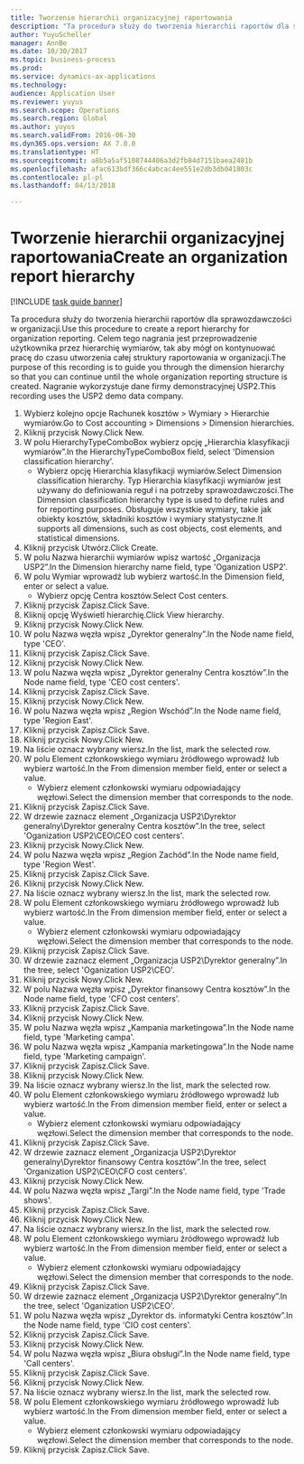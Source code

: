 ```yaml
--- 
title: Tworzenie hierarchii organizacyjnej raportowania
description: "Ta procedura służy do tworzenia hierarchii raportów dla sprawozdawczości w organizacji."
author: YuyuScheller
manager: AnnBe
ms.date: 10/30/2017
ms.topic: business-process
ms.prod: 
ms.service: dynamics-ax-applications
ms.technology: 
audience: Application User
ms.reviewer: yuyus
ms.search.scope: Operations
ms.search.region: Global
ms.author: yuyus
ms.search.validFrom: 2016-06-30
ms.dyn365.ops.version: AX 7.0.0
ms.translationtype: HT
ms.sourcegitcommit: a8b5a5af5108744406a3d2fb84d7151baea2481b
ms.openlocfilehash: afac613bdf366c4abcac4ee551e2db3db041803c
ms.contentlocale: pl-pl
ms.lasthandoff: 04/13/2018

---
```

# <a name="create-an-organization-report-hierarchy"></a><span data-ttu-id="7fe36-103">Tworzenie hierarchii organizacyjnej raportowania</span><span class="sxs-lookup"><span data-stu-id="7fe36-103">Create an organization report hierarchy</span></span>

[!INCLUDE [task guide banner](../../includes/task-guide-banner.md)]

<span data-ttu-id="7fe36-104">Ta procedura służy do tworzenia hierarchii raportów dla sprawozdawczości w organizacji.</span><span class="sxs-lookup"><span data-stu-id="7fe36-104">Use this procedure to create a report hierarchy for organization reporting.</span></span> <span data-ttu-id="7fe36-105">Celem tego nagrania jest przeprowadzenie użytkownika przez hierarchię wymiarów, tak aby mógł on kontynuować pracę do czasu utworzenia całej struktury raportowania w organizacji.</span><span class="sxs-lookup"><span data-stu-id="7fe36-105">The purpose of this recording is to guide you through the dimension hierarchy so that you can continue until the whole organization reporting structure is created.</span></span> <span data-ttu-id="7fe36-106">Nagranie wykorzystuje dane firmy demonstracyjnej USP2.</span><span class="sxs-lookup"><span data-stu-id="7fe36-106">This recording uses the USP2 demo data company.</span></span>

1. <span data-ttu-id="7fe36-107">Wybierz kolejno opcje Rachunek kosztów > Wymiary > Hierarchie wymiarów.</span><span class="sxs-lookup"><span data-stu-id="7fe36-107">Go to Cost accounting > Dimensions > Dimension hierarchies.</span></span>
2. <span data-ttu-id="7fe36-108">Kliknij przycisk Nowy.</span><span class="sxs-lookup"><span data-stu-id="7fe36-108">Click New.</span></span>
3. <span data-ttu-id="7fe36-109">W polu HierarchyTypeComboBox wybierz opcję „Hierarchia klasyfikacji wymiarów”.</span><span class="sxs-lookup"><span data-stu-id="7fe36-109">In the HierarchyTypeComboBox field, select 'Dimension classification hierarchy'.</span></span>
    * <span data-ttu-id="7fe36-110">Wybierz opcję Hierarchia klasyfikacji wymiarów.</span><span class="sxs-lookup"><span data-stu-id="7fe36-110">Select Dimension classification hierarchy.</span></span> <span data-ttu-id="7fe36-111">Typ Hierarchia klasyfikacji wymiarów jest używany do definiowania reguł i na potrzeby sprawozdawczości.</span><span class="sxs-lookup"><span data-stu-id="7fe36-111">The Dimension classification hierarchy type is used to define rules and for reporting purposes.</span></span> <span data-ttu-id="7fe36-112">Obsługuje wszystkie wymiary, takie jak obiekty kosztów, składniki kosztów i wymiary statystyczne.</span><span class="sxs-lookup"><span data-stu-id="7fe36-112">It supports all dimensions, such as cost objects, cost elements, and statistical dimensions.</span></span>  
4. <span data-ttu-id="7fe36-113">Kliknij przycisk Utwórz.</span><span class="sxs-lookup"><span data-stu-id="7fe36-113">Click Create.</span></span>
5. <span data-ttu-id="7fe36-114">W polu Nazwa hierarchii wymiarów wpisz wartość „Organizacja USP2”.</span><span class="sxs-lookup"><span data-stu-id="7fe36-114">In the Dimension hierarchy name field, type 'Oganization USP2'.</span></span>
6. <span data-ttu-id="7fe36-115">W polu Wymiar wprowadź lub wybierz wartość.</span><span class="sxs-lookup"><span data-stu-id="7fe36-115">In the Dimension field, enter or select a value.</span></span>
    * <span data-ttu-id="7fe36-116">Wybierz opcję Centra kosztów.</span><span class="sxs-lookup"><span data-stu-id="7fe36-116">Select Cost centers.</span></span>  
7. <span data-ttu-id="7fe36-117">Kliknij przycisk Zapisz.</span><span class="sxs-lookup"><span data-stu-id="7fe36-117">Click Save.</span></span>
8. <span data-ttu-id="7fe36-118">Kliknij opcję Wyświetl hierarchię.</span><span class="sxs-lookup"><span data-stu-id="7fe36-118">Click View hierarchy.</span></span>
9. <span data-ttu-id="7fe36-119">Kliknij przycisk Nowy.</span><span class="sxs-lookup"><span data-stu-id="7fe36-119">Click New.</span></span>
10. <span data-ttu-id="7fe36-120">W polu Nazwa węzła wpisz „Dyrektor generalny”.</span><span class="sxs-lookup"><span data-stu-id="7fe36-120">In the Node name field, type 'CEO'.</span></span>
11. <span data-ttu-id="7fe36-121">Kliknij przycisk Zapisz.</span><span class="sxs-lookup"><span data-stu-id="7fe36-121">Click Save.</span></span>
12. <span data-ttu-id="7fe36-122">Kliknij przycisk Nowy.</span><span class="sxs-lookup"><span data-stu-id="7fe36-122">Click New.</span></span>
13. <span data-ttu-id="7fe36-123">W polu Nazwa węzła wpisz „Dyrektor generalny Centra kosztów”.</span><span class="sxs-lookup"><span data-stu-id="7fe36-123">In the Node name field, type 'CEO cost centers'.</span></span>
14. <span data-ttu-id="7fe36-124">Kliknij przycisk Zapisz.</span><span class="sxs-lookup"><span data-stu-id="7fe36-124">Click Save.</span></span>
15. <span data-ttu-id="7fe36-125">Kliknij przycisk Nowy.</span><span class="sxs-lookup"><span data-stu-id="7fe36-125">Click New.</span></span>
16. <span data-ttu-id="7fe36-126">W polu Nazwa węzła wpisz „Region Wschód”.</span><span class="sxs-lookup"><span data-stu-id="7fe36-126">In the Node name field, type 'Region East'.</span></span>
17. <span data-ttu-id="7fe36-127">Kliknij przycisk Zapisz.</span><span class="sxs-lookup"><span data-stu-id="7fe36-127">Click Save.</span></span>
18. <span data-ttu-id="7fe36-128">Kliknij przycisk Nowy.</span><span class="sxs-lookup"><span data-stu-id="7fe36-128">Click New.</span></span>
19. <span data-ttu-id="7fe36-129">Na liście oznacz wybrany wiersz.</span><span class="sxs-lookup"><span data-stu-id="7fe36-129">In the list, mark the selected row.</span></span>
20. <span data-ttu-id="7fe36-130">W polu Element członkowskiego wymiaru źródłowego wprowadź lub wybierz wartość.</span><span class="sxs-lookup"><span data-stu-id="7fe36-130">In the From dimension member field, enter or select a value.</span></span>
    * <span data-ttu-id="7fe36-131">Wybierz element członkowski wymiaru odpowiadający węzłowi.</span><span class="sxs-lookup"><span data-stu-id="7fe36-131">Select the dimension member that corresponds to the node.</span></span>  
21. <span data-ttu-id="7fe36-132">Kliknij przycisk Zapisz.</span><span class="sxs-lookup"><span data-stu-id="7fe36-132">Click Save.</span></span>
22. <span data-ttu-id="7fe36-133">W drzewie zaznacz element „Organizacja USP2\Dyrektor generalny\Dyrektor generalny Centra kosztów”.</span><span class="sxs-lookup"><span data-stu-id="7fe36-133">In the tree, select 'Oganization USP2\CEO\CEO cost centers'.</span></span>
23. <span data-ttu-id="7fe36-134">Kliknij przycisk Nowy.</span><span class="sxs-lookup"><span data-stu-id="7fe36-134">Click New.</span></span>
24. <span data-ttu-id="7fe36-135">W polu Nazwa węzła wpisz „Region Zachód”.</span><span class="sxs-lookup"><span data-stu-id="7fe36-135">In the Node name field, type 'Region West'.</span></span>
25. <span data-ttu-id="7fe36-136">Kliknij przycisk Zapisz.</span><span class="sxs-lookup"><span data-stu-id="7fe36-136">Click Save.</span></span>
26. <span data-ttu-id="7fe36-137">Kliknij przycisk Nowy.</span><span class="sxs-lookup"><span data-stu-id="7fe36-137">Click New.</span></span>
27. <span data-ttu-id="7fe36-138">Na liście oznacz wybrany wiersz.</span><span class="sxs-lookup"><span data-stu-id="7fe36-138">In the list, mark the selected row.</span></span>
28. <span data-ttu-id="7fe36-139">W polu Element członkowskiego wymiaru źródłowego wprowadź lub wybierz wartość.</span><span class="sxs-lookup"><span data-stu-id="7fe36-139">In the From dimension member field, enter or select a value.</span></span>
    * <span data-ttu-id="7fe36-140">Wybierz element członkowski wymiaru odpowiadający węzłowi.</span><span class="sxs-lookup"><span data-stu-id="7fe36-140">Select the dimension member that corresponds to the node.</span></span>  
29. <span data-ttu-id="7fe36-141">Kliknij przycisk Zapisz.</span><span class="sxs-lookup"><span data-stu-id="7fe36-141">Click Save.</span></span>
30. <span data-ttu-id="7fe36-142">W drzewie zaznacz element „Organizacja USP2\Dyrektor generalny”.</span><span class="sxs-lookup"><span data-stu-id="7fe36-142">In the tree, select 'Oganization USP2\CEO'.</span></span>
31. <span data-ttu-id="7fe36-143">Kliknij przycisk Nowy.</span><span class="sxs-lookup"><span data-stu-id="7fe36-143">Click New.</span></span>
32. <span data-ttu-id="7fe36-144">W polu Nazwa węzła wpisz „Dyrektor finansowy Centra kosztów”.</span><span class="sxs-lookup"><span data-stu-id="7fe36-144">In the Node name field, type 'CFO cost centers'.</span></span>
33. <span data-ttu-id="7fe36-145">Kliknij przycisk Zapisz.</span><span class="sxs-lookup"><span data-stu-id="7fe36-145">Click Save.</span></span>
34. <span data-ttu-id="7fe36-146">Kliknij przycisk Nowy.</span><span class="sxs-lookup"><span data-stu-id="7fe36-146">Click New.</span></span>
35. <span data-ttu-id="7fe36-147">W polu Nazwa węzła wpisz „Kampania marketingowa”.</span><span class="sxs-lookup"><span data-stu-id="7fe36-147">In the Node name field, type 'Marketing campa'.</span></span>
36. <span data-ttu-id="7fe36-148">W polu Nazwa węzła wpisz „Kampania marketingowa”.</span><span class="sxs-lookup"><span data-stu-id="7fe36-148">In the Node name field, type 'Marketing campaign'.</span></span>
37. <span data-ttu-id="7fe36-149">Kliknij przycisk Zapisz.</span><span class="sxs-lookup"><span data-stu-id="7fe36-149">Click Save.</span></span>
38. <span data-ttu-id="7fe36-150">Kliknij przycisk Nowy.</span><span class="sxs-lookup"><span data-stu-id="7fe36-150">Click New.</span></span>
39. <span data-ttu-id="7fe36-151">Na liście oznacz wybrany wiersz.</span><span class="sxs-lookup"><span data-stu-id="7fe36-151">In the list, mark the selected row.</span></span>
40. <span data-ttu-id="7fe36-152">W polu Element członkowskiego wymiaru źródłowego wprowadź lub wybierz wartość.</span><span class="sxs-lookup"><span data-stu-id="7fe36-152">In the From dimension member field, enter or select a value.</span></span>
    * <span data-ttu-id="7fe36-153">Wybierz element członkowski wymiaru odpowiadający węzłowi.</span><span class="sxs-lookup"><span data-stu-id="7fe36-153">Select the dimension member that corresponds to the node.</span></span>  
41. <span data-ttu-id="7fe36-154">Kliknij przycisk Zapisz.</span><span class="sxs-lookup"><span data-stu-id="7fe36-154">Click Save.</span></span>
42. <span data-ttu-id="7fe36-155">W drzewie zaznacz element „Organizacja USP2\Dyrektor generalny\Dyrektor finansowy Centra kosztów”.</span><span class="sxs-lookup"><span data-stu-id="7fe36-155">In the tree, select 'Organization USP2\CEO\CFO cost centers'.</span></span>
43. <span data-ttu-id="7fe36-156">Kliknij przycisk Nowy.</span><span class="sxs-lookup"><span data-stu-id="7fe36-156">Click New.</span></span>
44. <span data-ttu-id="7fe36-157">W polu Nazwa węzła wpisz „Targi”.</span><span class="sxs-lookup"><span data-stu-id="7fe36-157">In the Node name field, type 'Trade shows'.</span></span>
45. <span data-ttu-id="7fe36-158">Kliknij przycisk Zapisz.</span><span class="sxs-lookup"><span data-stu-id="7fe36-158">Click Save.</span></span>
46. <span data-ttu-id="7fe36-159">Kliknij przycisk Nowy.</span><span class="sxs-lookup"><span data-stu-id="7fe36-159">Click New.</span></span>
47. <span data-ttu-id="7fe36-160">Na liście oznacz wybrany wiersz.</span><span class="sxs-lookup"><span data-stu-id="7fe36-160">In the list, mark the selected row.</span></span>
48. <span data-ttu-id="7fe36-161">W polu Element członkowskiego wymiaru źródłowego wprowadź lub wybierz wartość.</span><span class="sxs-lookup"><span data-stu-id="7fe36-161">In the From dimension member field, enter or select a value.</span></span>
    * <span data-ttu-id="7fe36-162">Wybierz element członkowski wymiaru odpowiadający węzłowi.</span><span class="sxs-lookup"><span data-stu-id="7fe36-162">Select the dimension member that corresponds to the node.</span></span>  
49. <span data-ttu-id="7fe36-163">Kliknij przycisk Zapisz.</span><span class="sxs-lookup"><span data-stu-id="7fe36-163">Click Save.</span></span>
50. <span data-ttu-id="7fe36-164">W drzewie zaznacz element „Organizacja USP2\Dyrektor generalny”.</span><span class="sxs-lookup"><span data-stu-id="7fe36-164">In the tree, select 'Oganization USP2\CEO'.</span></span>
51. <span data-ttu-id="7fe36-165">W polu Nazwa węzła wpisz „Dyrektor ds. informatyki Centra kosztów”.</span><span class="sxs-lookup"><span data-stu-id="7fe36-165">In the Node name field, type 'CIO cost centers'.</span></span>
52. <span data-ttu-id="7fe36-166">Kliknij przycisk Zapisz.</span><span class="sxs-lookup"><span data-stu-id="7fe36-166">Click Save.</span></span>
53. <span data-ttu-id="7fe36-167">Kliknij przycisk Nowy.</span><span class="sxs-lookup"><span data-stu-id="7fe36-167">Click New.</span></span>
54. <span data-ttu-id="7fe36-168">W polu Nazwa węzła wpisz „Biura obsługi”.</span><span class="sxs-lookup"><span data-stu-id="7fe36-168">In the Node name field, type 'Call centers'.</span></span>
55. <span data-ttu-id="7fe36-169">Kliknij przycisk Zapisz.</span><span class="sxs-lookup"><span data-stu-id="7fe36-169">Click Save.</span></span>
56. <span data-ttu-id="7fe36-170">Kliknij przycisk Nowy.</span><span class="sxs-lookup"><span data-stu-id="7fe36-170">Click New.</span></span>
57. <span data-ttu-id="7fe36-171">Na liście oznacz wybrany wiersz.</span><span class="sxs-lookup"><span data-stu-id="7fe36-171">In the list, mark the selected row.</span></span>
58. <span data-ttu-id="7fe36-172">W polu Element członkowskiego wymiaru źródłowego wprowadź lub wybierz wartość.</span><span class="sxs-lookup"><span data-stu-id="7fe36-172">In the From dimension member field, enter or select a value.</span></span>
    * <span data-ttu-id="7fe36-173">Wybierz element członkowski wymiaru odpowiadający węzłowi.</span><span class="sxs-lookup"><span data-stu-id="7fe36-173">Select the dimension member that corresponds to the node.</span></span>  
59. <span data-ttu-id="7fe36-174">Kliknij przycisk Zapisz.</span><span class="sxs-lookup"><span data-stu-id="7fe36-174">Click Save.</span></span>


